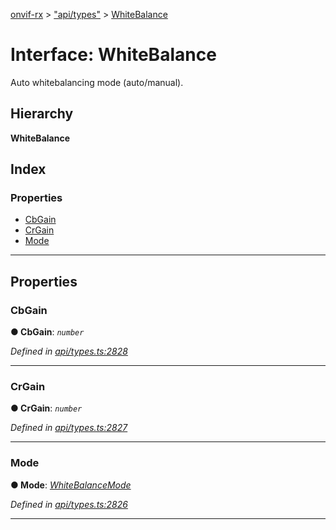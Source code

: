 [onvif-rx](../README.md) > ["api/types"](../modules/_api_types_.md) > [WhiteBalance](../interfaces/_api_types_.whitebalance.md)

# Interface: WhiteBalance

Auto whitebalancing mode (auto/manual).

## Hierarchy

**WhiteBalance**

## Index

### Properties

* [CbGain](_api_types_.whitebalance.md#cbgain)
* [CrGain](_api_types_.whitebalance.md#crgain)
* [Mode](_api_types_.whitebalance.md#mode)

---

## Properties

<a id="cbgain"></a>

###  CbGain

**● CbGain**: *`number`*

*Defined in [api/types.ts:2828](https://github.com/patrickmichalina/onvif-rx/blob/f117e44/src/api/types.ts#L2828)*

___
<a id="crgain"></a>

###  CrGain

**● CrGain**: *`number`*

*Defined in [api/types.ts:2827](https://github.com/patrickmichalina/onvif-rx/blob/f117e44/src/api/types.ts#L2827)*

___
<a id="mode"></a>

###  Mode

**● Mode**: *[WhiteBalanceMode](../enums/_api_types_.whitebalancemode.md)*

*Defined in [api/types.ts:2826](https://github.com/patrickmichalina/onvif-rx/blob/f117e44/src/api/types.ts#L2826)*

___

